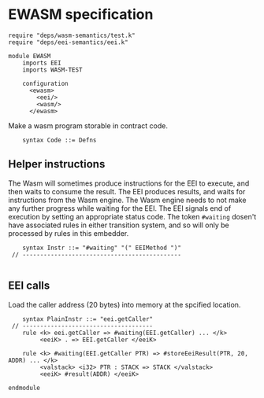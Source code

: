 EWASM specification
=================

```k
require "deps/wasm-semantics/test.k"
require "deps/eei-semantics/eei.k"

module EWASM
    imports EEI
    imports WASM-TEST
    
    configuration
      <ewasm>
        <eei/>
        <wasm/>
      </ewasm>
```

Make a wasm program storable in contract code.

```k
    syntax Code ::= Defns
```

Helper instructions
-------------------

The Wasm will sometimes produce instructions for the EEI to execute, and then waits to consume the result.
The EEI produces results, and waits for instructions from the Wasm engine.
The Wasm engine needs to not make any further progress while waiting for the EEI.
The EEI signals end of execution by setting an appropriate status code.
The token `#waiting` dosen't have associated rules in either transition system, and so will only be processed by rules in this embedder.

```k
    syntax Instr ::= "#waiting" "(" EEIMethod ")"
 // ---------------------------------------------
```


```k
```

EEI calls
---------

Load the caller address (20 bytes) into memory at the spcified location.

```k
    syntax PlainInstr ::= "eei.getCaller"
 // -------------------------------------
    rule <k> eei.getCaller => #waiting(EEI.getCaller) ... </k>
         <eeiK> . => EEI.getCaller </eeiK>

    rule <k> #waiting(EEI.getCaller PTR) => #storeEeiResult(PTR, 20, ADDR) ... </k>
         <valstack> <i32> PTR : STACK => STACK </valstack>
         <eeiK> #result(ADDR) </eeiK>
```

```k
endmodule
```
